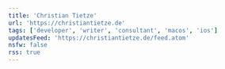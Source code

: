 ```yaml
---
title: 'Christian Tietze'
url: 'https://christiantietze.de'
tags: ['developer', 'writer', 'consultant', 'macos', 'ios']
updatesFeed: 'https://christiantietze.de/feed.atom'
nsfw: false
rss: true
---
```


